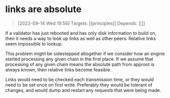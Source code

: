 
# links are absolute

> [2022-09-14 Wed 19:56] 
> Targets: [[principles]] 
> Depends: [[]]

If a validator has just rebooted and has only disk information to build on, then it needs a way to look up links as well as other peers.  Relative links seem impossible to lookup.

This problem might be sidestepped altogether if we consider how an engine started processing any given chain in the first place.  If we assume that processing of any given chain means the absolute path from approot is always known, then relative links become feasible.

Links would need to be checked each transmission time, or they would need to be set once on first write.  Preferably they would be tolerant of changes, and would dump and restart any requests that were being made.
